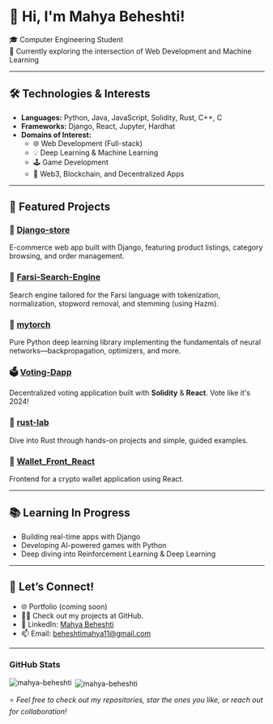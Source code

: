 # 👋 Hi, I'm Mahya Beheshti!

🎓 Computer Engineering Student  
🌱 Currently exploring the intersection of Web Development and Machine Learning

---

## 🛠️ Technologies & Interests

- **Languages:** Python, Java, JavaScript, Solidity, Rust, C++, C
- **Frameworks:** Django, React, Jupyter, Hardhat
- **Domains of Interest:**
  - 🌐 Web Development (Full-stack)
  - 💡 Deep Learning & Machine Learning
  - 🕹️ Game Development
  - 🔐 Web3, Blockchain, and Decentralized Apps

---

## 📌 Featured Projects

### 🛒 [Django-store](https://github.com/mahya-beheshti/Django-store)  
E-commerce web app built with Django, featuring product listings, category browsing, and order management.

### 🔦 [Farsi-Search-Engine](https://github.com/mahya-beheshti/Farsi-Search-Engine)  
Search engine tailored for the Farsi language with tokenization, normalization, stopword removal, and stemming (using Hazm).

### 🧠 [mytorch](https://github.com/mahya-beheshti/mytorch)  
Pure Python deep learning library implementing the fundamentals of neural networks—backpropagation, optimizers, and more.

### 🗳️ [Voting-Dapp](https://github.com/mahya-beheshti/Voting-Dapp)  
Decentralized voting application built with **Solidity** & **React**. Vote like it's 2024!

### 🦀 [rust-lab](https://github.com/mahya-beheshti/rust-lab)  
Dive into Rust through hands-on projects and simple, guided examples.

### 📱 [Wallet_Front_React](https://github.com/mahya-beheshti/Wallet_Front_React)  
Frontend for a crypto wallet application using React.

---

## 📚 Learning In Progress

- Building real-time apps with Django
- Developing AI-powered games with Python
- Deep diving into Reinforcement Learning & Deep Learning
---

## 🤝 Let’s Connect!

- 🌐 Portfolio (coming soon)
- 👨‍💻 Check out my projects at GitHub.
- 💼 LinkedIn: [Mahya Beheshti](https://www.linkedin.com/in/mahyabeheshti)
- 📫 Email: beheshtimahya11@gmail.com

---
### **GitHub Stats**
<p align="left">
  <img align="left" src="https://github-readme-stats.vercel.app/api/top-langs?username=mahya-beheshti&show_icons=true&locale=en&layout=compact" alt="mahya-beheshti" />
</p>


<p>&nbsp;<img align="center" src="https://github-readme-stats.vercel.app/api?username=mahya-beheshti&show_icons=true&locale=en" alt="mahya-beheshti" /></p>

⭐️ *Feel free to check out my repositories, star the ones you like, or reach out for collaboration!*
